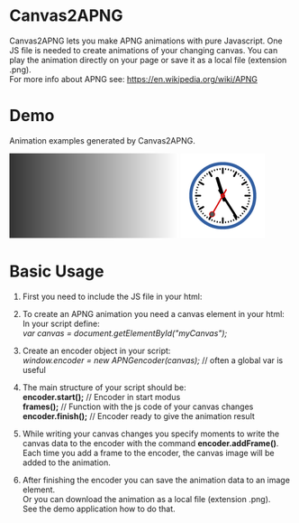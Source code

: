 # Canvas2APNG

Canvas2APNG lets you make APNG animations with pure Javascript.
One JS file is needed to create animations of your changing canvas.
You can play the animation directly on your page or save it as a local
file (extension .png).  <br/>
For more info about APNG see: https://en.wikipedia.org/wiki/APNG

# Demo
Animation examples generated by Canvas2APNG.

![Basic animation.](Demo/demo_animation_basics.png)                 ![Clock animation.](Demo/demo_animation_clock.png)

# Basic Usage

1. First you need to include the JS file in your html: <br/>
   *<script type="text/javascript" src="canvas2apng.js">  </script>*

2. To create an APNG animation you need a canvas element in your html: <br/>
   *<canvas id="myCanvas" >  </canvas>*
   In your script define: <br/>
   *var canvas = document.getElementById("myCanvas");*

3. Create an encoder object in your script: <br/>
   *window.encoder = new APNGencoder(canvas);*  // often a global var is useful

4. The main structure of your script should be: <br/>
     **encoder.start();**   // Encoder in start modus  
     **frames();**          // Function with the js code of your canvas changes  
     **encoder.finish();**  // Encoder ready to give the animation result  

5. While writing your canvas changes you specify moments to write the canvas data to the encoder 
   with the command **encoder.addFrame()**.  <br/>
   Each time you add a frame to the encoder, the canvas image will be added to the animation.

6. After finishing the encoder you can save the animation data to an image element.  <br/>
   Or you can download the animation as a local file (extension .png).  <br/>
   See the demo application how to do that.


